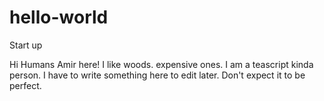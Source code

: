 # hello-world
Start up

Hi Humans 
Amir here! I like woods. expensive ones. I am a teascript kinda person. 
I have to write something here to edit later. Don't expect it to be perfect. 
